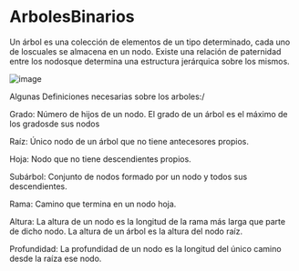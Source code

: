 # ArbolesBinarios
Un árbol es una colección de elementos de un tipo determinado, cada uno de loscuales se almacena en un nodo. Existe una relación de paternidad entre los nodosque determina una estructura jerárquica sobre los mismos.

![image](https://github.com/falilp/ArbolesBinarios/assets/78731447/1f01f9f0-4212-4985-8542-8afa1b30a05f)

Algunas Definiciones necesarias sobre los arboles:/

Grado: Número de hijos de un nodo. El grado de un árbol es el máximo de los gradosde sus nodos

Raíz: Único nodo de un árbol que no tiene antecesores propios.

Hoja: Nodo que no tiene descendientes propios.

Subárbol: Conjunto de nodos formado por un nodo y todos sus descendientes.

Rama: Camino que termina en un nodo hoja.

Altura: La altura de un nodo es la longitud de la rama más larga que parte de dicho nodo. La altura de un árbol es la altura del nodo raíz.

Profundidad: La profundidad de un nodo es la longitud del único camino desde la raíza ese nodo.
